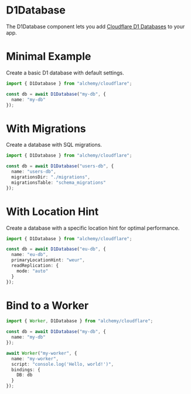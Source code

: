 # D1Database

The D1Database component lets you add [Cloudflare D1 Databases](https://developers.cloudflare.com/d1/) to your app.

# Minimal Example

Create a basic D1 database with default settings.

```ts
import { D1Database } from "alchemy/cloudflare";

const db = await D1Database("my-db", {
  name: "my-db"
});
```

# With Migrations

Create a database with SQL migrations.

```ts
import { D1Database } from "alchemy/cloudflare";

const db = await D1Database("users-db", {
  name: "users-db",
  migrationsDir: "./migrations",
  migrationsTable: "schema_migrations" 
});
```

# With Location Hint

Create a database with a specific location hint for optimal performance.

```ts
import { D1Database } from "alchemy/cloudflare";

const db = await D1Database("eu-db", {
  name: "eu-db",
  primaryLocationHint: "weur",
  readReplication: {
    mode: "auto"
  }
});
```

# Bind to a Worker

```ts
import { Worker, D1Database } from "alchemy/cloudflare";

const db = await D1Database("my-db", {
  name: "my-db"
});

await Worker("my-worker", {
  name: "my-worker",
  script: "console.log('Hello, world!')",
  bindings: {
    DB: db
  }
});
```